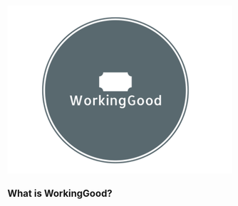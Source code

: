 <div align="center">
    <img src="assets/logo.png" witdth="100px">
</div>

**What is WorkingGood?**
----------------